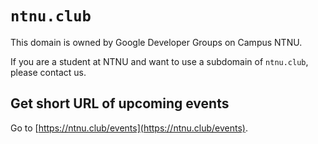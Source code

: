 # `ntnu.club`

This domain is owned by Google Developer Groups on Campus NTNU.

If you are a student at NTNU and want to use a subdomain of `ntnu.club`, please contact us.

## Get short URL of upcoming events

Go to [https://ntnu.club/events](https://ntnu.club/events).
